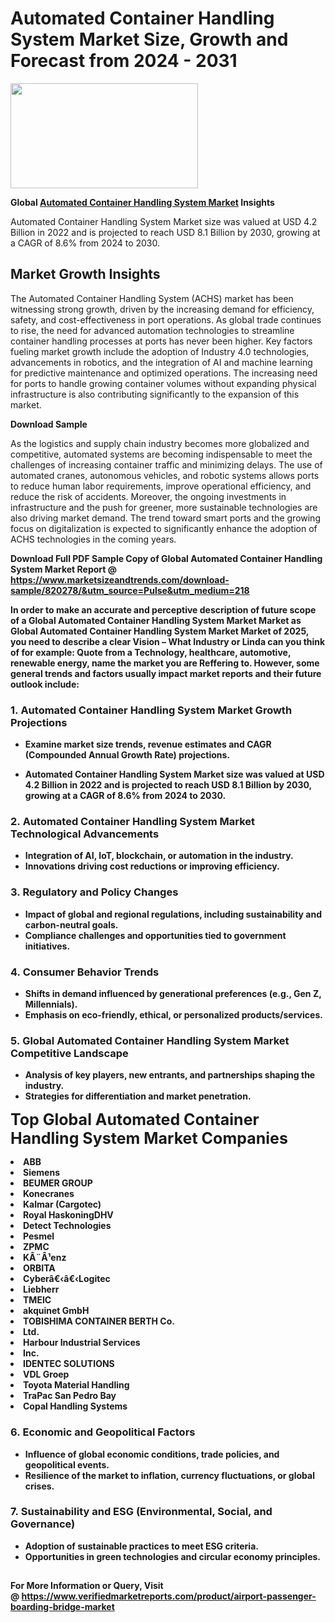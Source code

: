 <H1>Automated Container Handling System Market Size, Growth and Forecast from 2024 - 2031</H1><img class="aligncenter size-medium wp-image-584254" src="https://thirdeyenews.in/wp-content/uploads/2024/09/Global-Market-Research-300x168.jpeg" alt="" width="300" height="168" /><p><strong>Global&nbsp;<a href="https://www.marketsizeandtrends.com/download-sample/820278/&amp;utm_source=Pulse&amp;utm_medium=218">Automated Container Handling System Market</a> Insights</strong></p><p>Automated Container Handling System Market size was valued at USD 4.2 Billion in 2022 and is projected to reach USD 8.1 Billion by 2030, growing at a CAGR of 8.6% from 2024 to 2030.</p><p><h2>Market Growth Insights</h2> <p>The Automated Container Handling System (ACHS) market has been witnessing strong growth, driven by the increasing demand for efficiency, safety, and cost-effectiveness in port operations. As global trade continues to rise, the need for advanced automation technologies to streamline container handling processes at ports has never been higher. Key factors fueling market growth include the adoption of Industry 4.0 technologies, advancements in robotics, and the integration of AI and machine learning for predictive maintenance and optimized operations. The increasing need for ports to handle growing container volumes without expanding physical infrastructure is also contributing significantly to the expansion of this market.</p> <p><strong>Download Sample</strong></p> <p>As the logistics and supply chain industry becomes more globalized and competitive, automated systems are becoming indispensable to meet the challenges of increasing container traffic and minimizing delays. The use of automated cranes, autonomous vehicles, and robotic systems allows ports to reduce human labor requirements, improve operational efficiency, and reduce the risk of accidents. Moreover, the ongoing investments in infrastructure and the push for greener, more sustainable technologies are also driving market demand. The trend toward smart ports and the growing focus on digitalization is expected to significantly enhance the adoption of ACHS technologies in the coming years.</p> <p><strong></p><p><span class=""><strong>Download Full PDF Sample Copy of Global Automated Container Handling System Market Report</strong> @ <a href="https://www.marketsizeandtrends.com/download-sample/820278/&amp;utm_source=Pulse&amp;utm_medium=218" target="_blank">https://www.marketsizeandtrends.com/download-sample/820278/&amp;utm_source=Pulse&amp;utm_medium=218</a></span></p><p>In order to make an accurate and perceptive description of future scope of a Global&nbsp;Automated Container Handling System Market Market as Global&nbsp;Automated Container Handling System Market Market of 2025, you need to describe a clear Vision &ndash; What Industry or Linda can you think of for example: Quote from a Technology, healthcare, automotive, renewable energy, name the market you are Reffering to. However, some general trends and factors usually impact market reports and their future outlook include:</p><h3>1.&nbsp;<strong>Automated Container Handling System Market Growth Projections</strong></h3><ul><li>Examine market size trends, revenue estimates and CAGR (Compounded Annual Growth Rate) projections.</li><li><p>Automated Container Handling System Market size was valued at USD 4.2 Billion in 2022 and is projected to reach USD 8.1 Billion by 2030, growing at a CAGR of 8.6% from 2024 to 2030.</p></li></ul><h3>2.&nbsp;<strong>Automated Container Handling System Market Technological Advancements</strong></h3><ul><li>Integration of AI, IoT, blockchain, or automation in the industry.</li><li>Innovations driving cost reductions or improving efficiency.</li></ul><h3>3.&nbsp;<strong>Regulatory and Policy Changes</strong></h3><ul><li>Impact of global and regional regulations, including sustainability and carbon-neutral goals.</li><li>Compliance challenges and opportunities tied to government initiatives.</li></ul><h3>4.&nbsp;<strong>Consumer Behavior Trends</strong></h3><ul><li>Shifts in demand influenced by generational preferences (e.g., Gen Z, Millennials).</li><li>Emphasis on eco-friendly, ethical, or personalized products/services.</li></ul><h3>5.&nbsp;<strong>Global Automated Container Handling System Market Competitive Landscape</strong></h3><ul><li>Analysis of key players, new entrants, and partnerships shaping the industry.</li><li>Strategies for differentiation and market penetration.</li></ul><p data-pm-slice="1 1 []"><span style="color: inherit; font-family: inherit; font-size: 25px;">Top Global Automated Container Handling System Market Companies</span></p><div class="" data-test-id=""><p><li>ABB</li><li> Siemens</li><li> BEUMER GROUP</li><li> Konecranes</li><li> Kalmar (Cargotec)</li><li> Royal HaskoningDHV</li><li> Detect Technologies</li><li> Pesmel</li><li> ZPMC</li><li> KÂ¨Â¹enz</li><li> ORBITA</li><li> Cyberâ€‹â€‹Logitec</li><li> Liebherr</li><li> TMEIC</li><li> akquinet GmbH</li><li> TOBISHIMA CONTAINER BERTH Co.</li><li> Ltd.</li><li> Harbour Industrial Services</li><li> Inc.</li><li> IDENTEC SOLUTIONS</li><li> VDL Groep</li><li> Toyota Material Handling</li><li> TraPac San Pedro Bay</li><li> Copal Handling Systems</li></p></div><h3>6.&nbsp;<strong>Economic and Geopolitical Factors</strong></h3><ul><li>Influence of global economic conditions, trade policies, and geopolitical events.</li><li>Resilience of the market to inflation, currency fluctuations, or global crises.</li></ul><h3>7.&nbsp;<strong>Sustainability and ESG (Environmental, Social, and Governance)</strong></h3><ul><li>Adoption of sustainable practices to meet ESG criteria.</li><li>Opportunities in green technologies and circular economy principles.</li></ul><h2><strong style="font-size: 14px;">For More Information or Query, Visit @&nbsp;</strong><a style="background-color: #ffffff; font-size: 14px;" href="https://www.marketsizeandtrends.com/report/automated-container-handling-system-market/" target="_blank">https://www.verifiedmarketreports.com/product/airport-passenger-boarding-bridge-market</a></h2>
